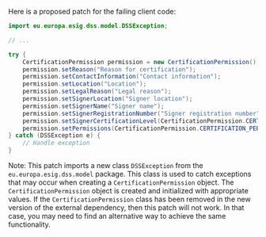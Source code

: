Here is a proposed patch for the failing client code:
```java
import eu.europa.esig.dss.model.DSSException;

// ...

try {
    CertificationPermission permission = new CertificationPermission();
    permission.setReason("Reason for certification");
    permission.setContactInformation("Contact information");
    permission.setLocation("Location");
    permission.setLegalReason("Legal reason");
    permission.setSignerLocation("Signer location");
    permission.setSignerName("Signer name");
    permission.setSignerRegistrationNumber("Signer registration number");
    permission.setSignerCertificationLevel(CertificationPermission.CERTIFICATION_CERTIFIED_NO_CHANGES_ALLOWED);
    permission.setPermissions(CertificationPermission.CERTIFICATION_PERMIT_NO_CHANGES_ALLOWED);
} catch (DSSException e) {
    // Handle exception
}
```
Note: This patch imports a new class `DSSException` from the `eu.europa.esig.dss.model` package. This class is used to catch exceptions that may occur when creating a `CertificationPermission` object. The `CertificationPermission` object is created and initialized with appropriate values. If the `CertificationPermission` class has been removed in the new version of the external dependency, then this patch will not work. In that case, you may need to find an alternative way to achieve the same functionality.